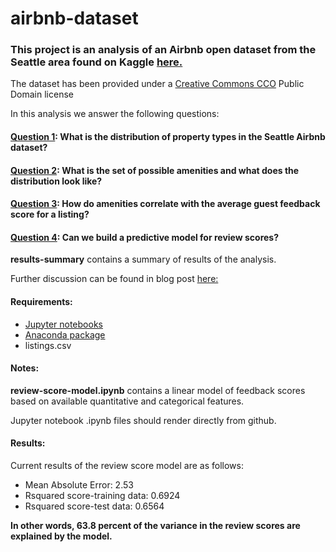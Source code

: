 # airbnb-dataset

### This project is an analysis of an Airbnb open dataset from the Seattle area found on Kaggle <a href="https://www.kaggle.com/airbnb/seattle"> here.</a>

The dataset has been provided under a <a href="https://creativecommons.org/publicdomain/zero/1.0/">Creative Commons CCO</a> Public Domain license

In this analysis we answer the following questions:

#### <u>Question 1</u>: What is the distribution of property types in the Seattle Airbnb dataset?
#### <u>Question 2</u>: What is the set of possible amenities and what does the distribution look like?
#### <u>Question 3</u>: How do amenities correlate with the average guest feedback score for a listing?
#### <u>Question 4</u>: Can we build a predictive model for review scores?

<b>results-summary</b> contains a summary of results of the analysis.

Further discussion can be found in blog post <a href="https://medium.com/@bwblock/how-data-science-can-make-you-a-better-airbnb-host-242b57227283">here:</a>

#### Requirements:

- <a href="https://jupyter.org/"> Jupyter notebooks </a>
- <a href="https://www.anaconda.com/"> Anaconda package</a>
- listings.csv

#### Notes:

<b>review-score-model.ipynb</b> contains a linear model of feedback scores based on available quantitative and categorical features.

Jupyter notebook .ipynb files should render directly from github.

#### Results:

Current results of the review score model are as follows:

- Mean Absolute Error: 2.53
- Rsquared score-training data:  0.6924
- Rsquared score-test data:  0.6564

<b>In other words, 63.8 percent of the variance in the review scores are explained by the model.</b>


